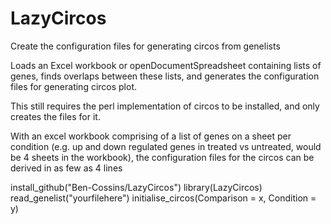 # LazyCircos
Create the configuration files for generating circos from genelists


Loads an Excel workbook or openDocumentSpreadsheet containing lists of genes, finds overlaps between these lists, and generates the configuration files for generating circos plot.

This still requires the perl implementation of circos to be installed, and only creates the files for it.


With an excel workbook comprising of a list of genes on a sheet per condition (e.g. up and down regulated genes in treated vs untreated, would be 4 sheets in the workbook), the configuration files for the circos can be derived in as few as 4 lines


install_github("Ben-Cossins/LazyCircos")
library(LazyCircos)
read_genelist("yourfilehere")
initialise_circos(Comparison = x, Condition = y)
